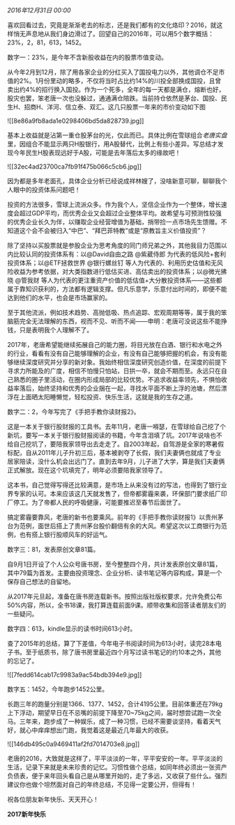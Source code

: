 _2016年12月31日 00:00_

喜欢回看过去，究竟是渐渐老去的标志，还是我们都有的文化烙印？2016，就这样悄无声息地从我们身边滑过了。回望自己的2016年，可以用5个数字概括：23%，2，81，613，1452。

数字一：23%，是今年不含新股收益在内的股票市值变动。

从今年2月到12月，除了用各家企业的分红买入了国投电力以外，其他调仓不足市值的2%。1月份里动的略多，不仅将当时占比约14%的川投全部换成国投，且曾卖出约4%的招行换入国投。作为一个死多，全年的每一天都是满仓，熔断也好，股灾也罢，笨老唐一次也没躲过，通通满仓陪跌。当前持仓依然是茅台、国投、民生H、招商H、洋河、信立泰、双汇。这几只股票一年来的市价变动如下图

![[8e86a9fb8ada1e0298406bd5da828739.jpg]]

基本上收益就是沾第一重仓股茅台的光，仅此而已。具体比例在雪球组合$老唐实盘$里，因组合不能显示两只H股银行，用A股替代，比例上有些小差异。写总结才发现今年民生H股表现远好于A股，可能是去年落后太多的缘故吧！

![[32ec4ad23700ca7fb91f475b066c5cb6.jpg]]

因为都是多年老面孔，具体企业分析已经说成祥林嫂了，没啥新意可聊，聊聊我个人眼中的投资体系问题吧！

投资的方法很多，雪球上流派众多。作为我个人，坚信企业作为一个整体，增长速度会超过GDP平均，而优秀企业又会超过企业整体平均。故希望与可预测性较强的优秀企业长久为伴，以赚取企业经营增值为基础，捎带捡一点市场先生馈赠。不知道这个会不会被归入“中巴”、“拜巴菲特教”或是“原教旨主义价值投资”？

除了坚持以买股票就是参股企业为思考角度的同门师兄弟之外，其他我目力范围以内比较认同的投资体系有：以@David自由之路 @紫葳侍郎 为代表的低风险+套利投资体系；以@ETF拯救世界 @银行螺丝钉 等人为代表的、利用历史估值和无风险收益为参考依据，对大类指数进行低估买进、高估卖出的投资体系；以@微光拂晓 @管我财 等人为代表的更注重资产价值的低估值+大分散投资体系——这些都属于靠知识获利的，方法都有逻辑支撑。但凡乐意学，乐意付出时间的，即便不能达到他们的水平，也会是市场赢家的。

至于其他流派，例如技术趋势、高抛低吸、热点追踪、宏观周期等等，属于我的笨脑筋完全无法理解的东西，视而不见、听而不闻——申明：老唐可没说这些不能挣钱，只是表明我个人理解不了。

2017年，老唐希望能继续拓展自己的能力圈，将目光放在白酒、银行和水电之外的行业，看看有没有自己能够理解的企业，有没有自己能够把握的机会，有没有能够继续深度研究并分享的新对象。我始终相信深度研究创造价值，在深度的前提下寻求力所能及的广度，相信不怕慢只怕站，日拱一卒，就会不期而至。永远只在自己熟悉的圈子里活动，在圈内形成局部的比较优势。不追求收益率领先，不惧怕收益率落后，始终坚持和优秀的企业捆在一起，寻找水平面不断上浮的池塘，然后漂浮在上面晒太阳睡懒觉，轻松投资、快乐生活，这就是我的生存之道。

数字二：2，今年写完了《手把手教你读财报2》。

这是一本关于银行股财报的工具书。去年11月，老唐一嘚瑟，在雪球给自己挖了个新坑，要写一本关于银行股财报阅读的书籍，今年含泪填了坑。2017年说啥也不给自己挖坑了，要陪我家领导出去走走了。自2003年起，自驾游是全家的寒暑假标配，自从2011年儿子升初三后，基本被剥夺了长假，我们夫妻俩也就成了专业居家陪读，没什么机会出远门了。直到去年9月，儿子进了大学，算是我们夫妻俩正式解放。现在这个坑填完了，明年必须要陪我家领导了。

这本书，自己觉得写得还比较满意，是市场上从来没有过的写法，也得到了银行业界专家的认可。本来应该这几天就发售了，但帝都雾霾来袭，环保部门要求纸厂印厂停工。为了帝都人民的呼吸健康，可能要推迟至春节后面世了。

搞定雾霾要靠风，老唐的新书也要乘风。前年的《手把手教你读财报1》以贵州茅台为范例，面世后搭上了贵州茅台股价翻倍有余的大风。希望这次以工商银行为范例，也有搭上银行股顺风车的好运气。

数字三：81，发表原创文章81篇。

自9月1日开设了个人公众号唐书房，至今整整四个月，共计发表原创文章81篇，其中79篇为首发。主要由投资理念、企业分析、读书笔记等内容构成，算是一个保存自己想法的自留地。

从2017年元旦起，准备在唐书房连载新书。按照出版社版权要求，允许免费公布50%内容，所以，全书18课，我打算连载前面9课。顺带收集和回答读者朋友们的一些疑问。

数字四：613，kindle显示的读书时间613小时。

查了2015年的总结，算了下差值，今年电子书阅读时间为613小时，读完28本电子书。至于纸质书，除了唐书房里最近四个月写过读书笔记的约10本之外，其他的忘记了。

![[7fedd614cab17c9983a9ac54bdb394e9.jpg]]

数字五：1452，今年跑步1452公里。

长跑三年的跑量分别是1366、1377、1452，合计4195公里。目前体重还在79kg上下浮动，期望早日在不忌嘴的前提下降至70~75kg之间，届时想尝试跑一次全马。三年来，跑步成了一种娱乐，成了一种习惯，已经不需要谈坚持，看着天气好，就心中痒痒想出门跑，我觉着这是最近几年最大的收获。

![[146db495c0a9469411af2fd7014703e8.jpg]]

老唐的2016，大致就是这样了，平平淡淡的一年，平平安安的一年。平平淡淡的生活，记录下来就是未来珍贵的记忆。习惯性做个总结，如同年终必须出一张资产负债表，便于来年回头看自己是从哪里开始的，走了多远，又收获了些什么。强烈建议你也做个坦然面对自己的年终总结，不见得一定要公开，但得有！

祝各位朋友新年快乐、天天开心！

**2017新年快乐**